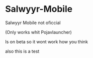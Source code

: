 # Salwyyr-Mobile

Salwyyr Mobile not oficcial

(Only works whit Pojavlauncher)

Is on beta so it wont work how you think

also this is a test 

